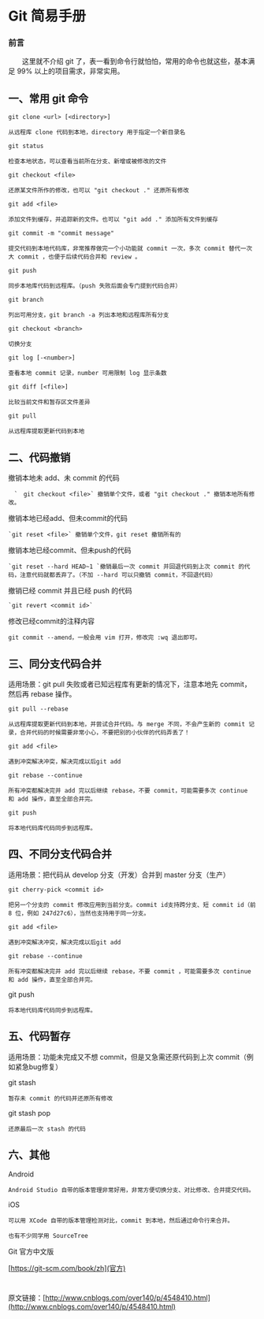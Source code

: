 # Git 简易手册 #


###  前言  ###

　　这里就不介绍 git 了，表一看到命令行就怕怕，常用的命令也就这些，基本满足 99% 以上的项目需求，非常实用。

## 一、常用 git 命令  ##

 

`git clone <url> [<directory>]`

	从远程库 clone 代码到本地，directory 用于指定一个新目录名

`git status`

	检查本地状态，可以查看当前所在分支、新增或被修改的文件

`git checkout <file>`

	还原某文件所作的修改，也可以 "git checkout ." 还原所有修改

`git add <file>`

	添加文件到缓存，并追踪新的文件。也可以 "git add ." 添加所有文件到缓存

`git commit -m "commit message"`

	提交代码到本地代码库，非常推荐做完一个小功能就 commit 一次，多次 commit 替代一次大 commit ，也便于后续代码合并和 review 。

`git push`

	同步本地库代码到远程库。（push 失败后面会专门提到代码合并）

`git branch`

	列出可用分支，git branch -a 列出本地和远程库所有分支

`git checkout <branch>`

	切换分支

`git log [-<number>]`

	查看本地 commit 记录，number 可用限制 log 显示条数

`git diff [<file>]`

	比较当前文件和暂存区文件差异

`git pull`

	从远程库提取更新代码到本地

 

## 二、代码撤销 ##

撤销本地未 add、未 commit 的代码

	　`　git checkout <file>` 撤销单个文件，或者 "git checkout ." 撤销本地所有修改。

撤销本地已经add、但未commit的代码

	`git reset <file>` 撤销单个文件，git reset 撤销所有的

撤销本地已经commit、但未push的代码

	`git reset --hard HEAD~1 `撤销最后一次 commit 并回退代码到上次 commit 的代码，注意代码就都丢弃了。（不加 --hard 可以只撤销 commit，不回退代码）

撤销已经 commit 并且已经 push 的代码

	`git revert <commit id>`

 修改已经commit的注释内容

	git commit --amend，一般会用 vim 打开，修改完 :wq 退出即可。

 

## 三、同分支代码合并 ##

适用场景：git pull 失败或者已知远程库有更新的情况下，注意本地先 commit，然后再 rebase 操作。

 `git pull --rebase`

	从远程库提取更新代码到本地，并尝试合并代码。与 merge 不同，不会产生新的 commit 记录，合并代码的时候需要非常小心，不要把别的小伙伴的代码弄丢了！

 `git add <file>`

	遇到冲突解决冲突，解决完成以后git add

 `git rebase --continue`

	所有冲突都解决完并 add 完以后继续 rebase，不要 commit，可能需要多次 continue 和 add 操作，直至全部合并完。

 `git push`

	将本地代码库代码同步到远程库。

 

## 四、不同分支代码合并 ##

适用场景：把代码从 develop 分支（开发）合并到 master 分支（生产）

 `git cherry-pick <commit id>`

	把另一个分支的 commit 修改应用到当前分支。commit id支持跨分支、短 commit id（前 8 位，例如 247d27c6），当然也支持用于同一分支。

 `git add <file>`

	遇到冲突解决冲突，解决完成以后git add

 `git rebase --continue`

	所有冲突都解决完并 add 完以后继续 rebase，不要 commit ，可能需要多次 continue 和 add 操作，直至全部合并完。

 git push

	将本地代码库代码同步到远程库。

 

## 五、代码暂存 ##

适用场景：功能未完成又不想 commit，但是又急需还原代码到上次 commit（例如紧急bug修复）

git stash

	暂存未 commit 的代码并还原所有修改

git stash pop

	还原最后一次 stash 的代码

 

## 六、其他 ##

Android

	Android Studio 自带的版本管理非常好用，非常方便切换分支、对比修改、合并提交代码。

iOS

	可以用 XCode 自带的版本管理检测对比，commit 到本地，然后通过命令行来合并。

	也有不少同学用 SourceTree 

Git 官方中文版

[https://git-scm.com/book/zh](官方)



#

原文链接：[http://www.cnblogs.com/over140/p/4548410.html](http://www.cnblogs.com/over140/p/4548410.html)
